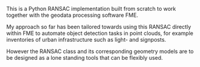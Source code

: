 This is a Python RANSAC implementation built from scratch to work together with the geodata processing software FME.

My approach so far has been tailored towards using this RANSAC directly within FME to automate object detection tasks in point clouds, for example inventories of urban infrastructure such as light- and signposts. 

However the RANSAC class and its corresponding geometry models are to be designed as a lone standing tools that can be flexibly used.
